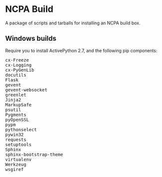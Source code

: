 NCPA Build
=========

A package of scripts and tarballs for installing an NCPA build box.


Windows builds
---------
Require you to install ActivePython 2.7, and the following pip components:
<pre>
cx-Freeze
cx-Logging
cx-PyGenLib
docutils
Flask
gevent
gevent-websocket
greenlet
Jinja2
MarkupSafe
psutil
Pygments
pyOpenSSL
pypm
pythonselect
pywin32
requests
setuptools
Sphinx
sphinx-bootstrap-theme
virtualenv
Werkzeug
wsgiref
</pre>
